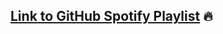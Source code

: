 ## [Link to GitHub Spotify Playlist](https://open.spotify.com/playlist/5T3KH9E2g4susqcRuLhT3u?si=P63To9FqS3SSl4DZ-4zSGQ) :fire:
